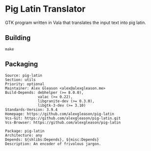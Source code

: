 Pig Latin Translator
====================

GTK program written in Vala that translates the input text into pig latin.

Building
------------

    make

Packaging
--------------

    Source: pig-latin
    Section: utils
    Priority: optional
    Maintainer: Alex Gleason <alex@alexgleason.me>
    Build-Depends: debhelper (>= 8.0.0),
                   valac (>= 0.22),
                   libgranite-dev (>= 0.3.0),
                   libgtk-3-dev (>= 3.10)
    Standards-Version: 3.9.4
    Homepage: https://github.com/alexgleason/pig-latin
    Vcs-Git: https://github.com/alexgleason/pig-latin.git
    Vcs-Browser: https://github.com/alexgleason/pig-latin

    Package: pig-latin
    Architecture: any
    Depends: ${shlibs:Depends}, ${misc:Depends}
    Description: An encoder of frivolous jargon.
